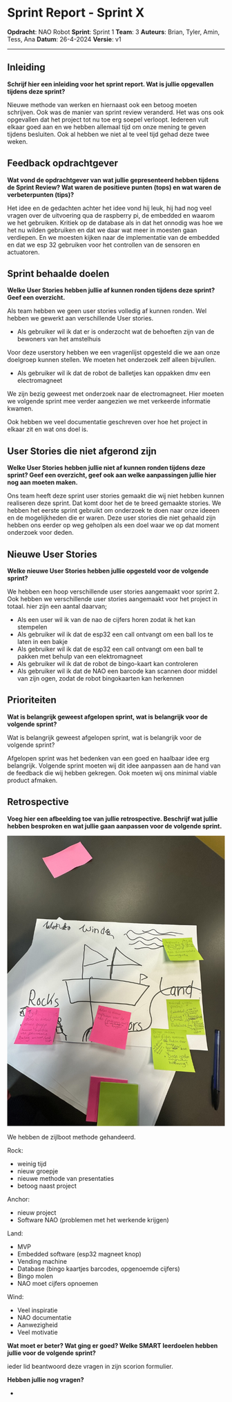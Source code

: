 # Sprint Report - Sprint X

**Opdracht**: NAO Robot
**Sprint**: Sprint 1
**Team**: 3
**Auteurs**:  Brian, Tyler, Amin, Tess, Ana
**Datum**:  26-4-2024
**Versie**: v1

---

## Inleiding

**Schrijf hier een inleiding voor het sprint report. Wat is jullie opgevallen tijdens deze sprint?**

Nieuwe methode van werken en hiernaast ook een betoog moeten schrijven. Ook was de manier van sprint review veranderd. Het was ons ook opgevallen dat het project tot nu toe erg soepel verloopt. Iedereen vult elkaar goed aan en we hebben allemaal tijd om onze mening te geven tijdens besluiten. Ook al hebben we niet al te veel tijd gehad deze twee weken.

## Feedback opdrachtgever

**Wat vond de opdrachtgever van wat jullie gepresenteerd hebben tijdens de Sprint Review? Wat waren de positieve punten (tops) en wat waren de verbeterpunten (tips)?**

Het idee en de gedachten achter het idee vond hij leuk, hij had nog veel vragen over de uitvoering qua de raspberry pi, de embedded en waarom we het gebruiken. Kritiek op de database als in dat het onnodig was hoe we het nu wilden gebruiken en dat we daar wat meer in moesten gaan verdiepen. En we moesten kijken naar de implementatie van de embedded en dat we esp 32 gebruiken voor het controllen van de sensoren en actuatoren.

## Sprint behaalde doelen

**Welke User Stories hebben jullie af kunnen ronden tijdens deze sprint? Geef een overzicht.**

Als team hebben we geen user stories volledig af kunnen ronden. Wel hebben we gewerkt aan verschillende User stories.

- Als gebruiker wil ik dat er is onderzocht wat de behoeften zijn van de bewoners van het amstelhuis

Voor deze userstory hebben we een vragenlijst opgesteld die we aan onze doelgroep kunnen stellen. We moeten het onderzoek zelf alleen bijvullen.

- Als gebruiker wil ik dat de robot de balletjes kan oppakken dmv een electromagneet

We zijn bezig geweest met onderzoek naar de electromagneet. Hier moeten we volgende sprint mee verder aangezien we met verkeerde informatie kwamen.

Ook hebben we veel documentatie geschreven over hoe het project in elkaar zit en wat ons doel is.

## User Stories die niet afgerond zijn

**Welke User Stories hebben jullie niet af kunnen ronden tijdens deze sprint? Geef een overzicht, geef ook aan welke aanpassingen jullie hier nog aan moeten maken.**

Ons team heeft deze sprint user stories gemaakt die wij niet hebben kunnen realiseren deze sprint. Dat komt door het de te breed gemaakte stories. We hebben het eerste sprint gebruikt om onderzoek te doen naar onze ideeen en de mogelijkheden die er waren. Deze user stories die niet gehaald zijn hebben ons eerder op weg geholpen als een doel waar we op dat moment onderzoek voor deden.

## Nieuwe User Stories

**Welke nieuwe User Stories hebben jullie opgesteld voor de volgende sprint?**

We hebben een hoop verschillende user stories aangemaakt voor sprint 2. Ook hebben we verschillende user stories aangemaakt voor het project in totaal. hier zijn een aantal daarvan;

- Als een user wil ik van de nao de cijfers horen zodat ik het kan stempelen
- Als gebruiker wil ik dat de esp32 een call ontvangt om een ball los te laten in een bakje
- Als gebruiker wil ik dat de esp32 een call ontvangt om een ball te pakken met behulp van een elektromagneet
- Als gebruiker wil ik dat de robot de bingo-kaart kan controleren
- Als gebruiker wil ik dat de NAO een barcode kan scannen door middel van zijn ogen, zodat de robot bingokaarten kan herkennen

## Prioriteiten

**Wat is belangrijk geweest afgelopen sprint, wat is belangrijk voor de volgende sprint?**

Wat is belangrijk geweest afgelopen sprint, wat is belangrijk voor de volgende sprint?

Afgelopen sprint was het bedenken van een goed en haalbaar idee erg belangrijk. Volgende sprint moeten wij dit idee aanpassen aan de hand van de feedback die wij hebben gekregen. Ook moeten wij ons minimal viable product afmaken.

## Retrospective

**Voeg hier een afbeelding toe van jullie retrospective. Beschrijf wat jullie hebben besproken en wat jullie gaan aanpassen voor de volgende sprint.**

![Retrospective sprint 1](Retrospective1.jpg)

We hebben de zijlboot methode gehandeerd.

Rock:

- weinig tijd
- nieuw groepje
- nieuwe methode van presentaties
- betoog naast project

Anchor:

- nieuw project
- Software NAO (problemen met het werkende krijgen)

Land:

- MVP
- Embedded software (esp32 magneet knop)
- Vending machine
- Database (bingo kaartjes barcodes, opgenoemde cijfers)
- Bingo molen
- NAO moet cijfers opnoemen

Wind:

- Veel inspiratie
- NAO documentatie
- Aanwezigheid
- Veel motivatie

**Wat moet er beter? Wat ging er goed? Welke SMART leerdoelen hebben jullie voor de volgende sprint?**

ieder lid beantwoord deze vragen in zijn scorion formulier.

**Hebben jullie nog vragen?**

-

